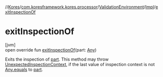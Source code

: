 //[Kores](../../../../index.md)/[com.koresframework.kores.processor](../../index.md)/[ValidationEnvironment](../index.md)/[Impl](index.md)/[exitInspectionOf](exit-inspection-of.md)

# exitInspectionOf

[jvm]\
open override fun [exitInspectionOf](exit-inspection-of.md)(part: [Any](https://kotlinlang.org/api/latest/jvm/stdlib/kotlin/-any/index.html))

Exits the inspection of [part](exit-inspection-of.md). This method may throw [UnexpectedInspectionContext](../../-unexpected-inspection-context/index.md), if the last value of inspection context is not [Any.equals](https://kotlinlang.org/api/latest/jvm/stdlib/kotlin/-any/equals.html) to [part](exit-inspection-of.md).
